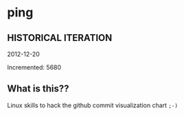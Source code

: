 # ping

## HISTORICAL ITERATION
2012-12-20

Incremented: 5680

## What is this?? 
Linux skills to hack the github commit visualization chart `;-)`
